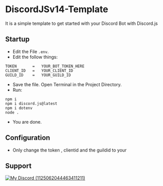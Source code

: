 # DiscordJSv14-Template
It is a simple template to get started with your Discord Bot with Discord.js

## Startup
- Edit the File `.env`.
- Edit the follow things:
```
TOKEN       =   YOUR_BOT_TOKEN_HERE
CLIENT_ID   =   YOUR_CLIENT_ID
GUILD_ID    =   YOUR_GUILD_ID
```
- Save the file. Open Terminal in the Project Directory.
- Run:
```
npm i
npm i discord.js@latest
npm i dotenv
node .
```
- You are done.

## Configuration
- Only change the token , clientid and the guildid to your

## Support
[![My Discord (1125062044463411211)](https://img.shields.io/badge/My-Discord-%235865F2.svg)](https://discord.com/users/1125062044463411211)
